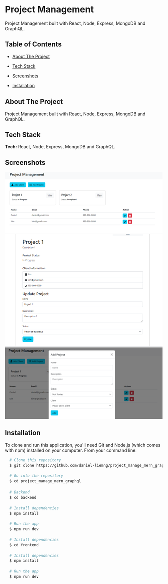# Project Management

Project Management built with React, Node, Express, MongoDB and GraphQL.

## Table of Contents

- [About The Project](#about-the-project)

- [Tech Stack](#tech-stack)

- [Screenshots](#screenshots)

- [Installation](#installation)

## About The Project

Project Management built with React, Node, Express, MongoDB and GraphQL.

## Tech Stack

**Tech:** React, Node, Express, MongoDB and GraphQL.

## Screenshots

![App Screenshot](https://github.com/daniel-liemng/project_manage_mern_graphql/blob/master/screenshot/Home.png)
![App Screenshot](https://github.com/daniel-liemng/project_manage_mern_graphql/blob/master/screenshot/ProjectDetails.png)
![App Screenshot](https://github.com/daniel-liemng/project_manage_mern_graphql/blob/master/screenshot/AddProject.png)

## Installation

To clone and run this application, you'll need Git and Node.js (which comes with npm) installed on your computer.
From your command line:

```bash
  # Clone this repository
  $ git clone https://github.com/daniel-liemng/project_manage_mern_graphql.git

  # Go into the repository
  $ cd project_manage_mern_graphql

  # Backend
  $ cd backend

  # Install dependencies
  $ npm install

  # Run the app
  $ npm run dev

  # Install dependencies
  $ cd frontend

  # Install dependencies
  $ npm install

  # Run the app
  $ npm run dev
```
